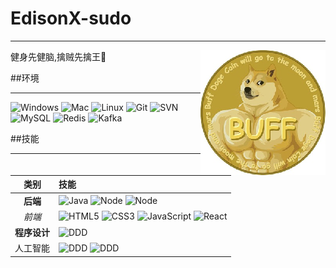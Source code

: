 # EdisonX-sudo  

---
<img align="right" src="imgs/12040.png" />

健身先健脑,擒贼先擒王🔨

##环境  

---
![Windows](https://img.shields.io/badge/-Windows-0078D6?style=flat-square&logo=windows&logoColor=white)
![Mac](https://img.shields.io/badge/-MacOS-000000?style=flat-square&logo=macOS&logoColor=white)
![Linux](https://img.shields.io/badge/-Linux-FCC624?style=flat-square&logo=Linux&logoColor=white)
![Git](https://img.shields.io/badge/-Git-F05032?style=flat-square&logo=git&logoColor=white)
![SVN](https://img.shields.io/badge/-SVN-7E9BC7?style=flat-square&logo=subversion&logoColor=white)
![MySQL](https://img.shields.io/badge/-MySQL-235379?style=flat-square&logo=mysql&logoColor=white)
![Redis](https://img.shields.io/badge/-Redis-DC382D?style=flat-square&logo=Redis&logoColor=white)
![Kafka](https://img.shields.io/badge/-Kafka-231F20?style=flat-square&logo=ApacheKafka&logoColor=white)

##技能  

---
|  类别  | 技能                                                                                                                                                                                                                                                                                                                                                                                                                    |
|:----:|:----------------------------------------------------------------------------------------------------------------------------------------------------------------------------------------------------------------------------------------------------------------------------------------------------------------------------------------------------------------------------------------------------------------------|
|  **后端**  | ![Java](https://img.shields.io/badge/Java-1c93cd?style=flat-square&logo=CoffeeScript&logoColor=white) ![Node](https://img.shields.io/badge/-Node.js-339933?style=flat-square&logo=Node.js&logoColor=white) ![Node](https://img.shields.io/badge/-Flink-E6526F?style=flat-square&logo=ApacheFlink&logoColor=white)                                                                                                     |
| *前端* | ![HTML5](https://img.shields.io/badge/-HTML-E34F26?style=flat-square&logo=html5&logoColor=white) ![CSS3](https://img.shields.io/badge/-CSS-1572B6?style=flat-square&logo=CSS3&logoColor=white) ![JavaScript](https://img.shields.io/badge/-JavaScript-F7DF1E?style=flat-square&logo=JavaScript&logoColor=white)  ![React](https://img.shields.io/badge/-React.js-E34F26?style=flat-square&logo=React&logoColor=white) |
| **程序设计** | ![DDD](https://img.shields.io/badge/-Domain%20Driven%20Design-green?logo=DPD&style=flat-square)                                                                                                                                                                                                                                                                                                                       |
| 人工智能 | ![DDD](https://img.shields.io/badge/-FNN-005CED?logo=ONNX&style=flat-square) ![DDD](https://img.shields.io/badge/-CNN-informational?logo=ONNX&style=flat-square)                                                                                                                                                                                                                                                      |


